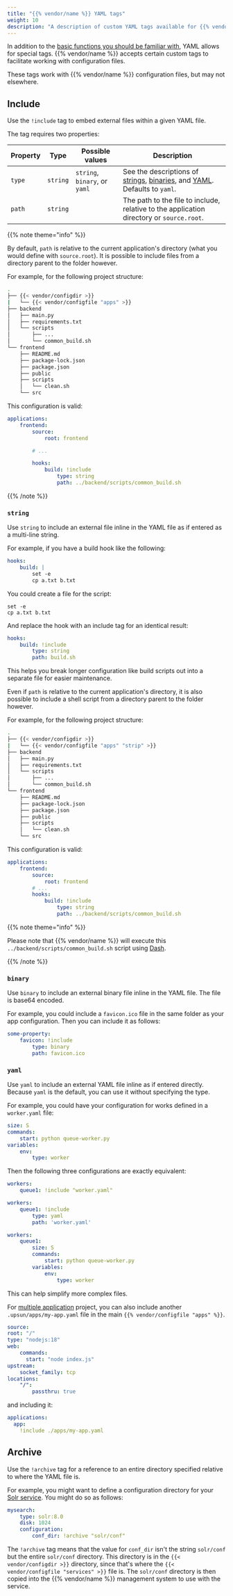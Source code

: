 ```yaml
---
title: "{{% vendor/name %}} YAML tags"
weight: 10
description: "A description of custom YAML tags available for {{% vendor/name %}} files."
---
```


In addition to the [basic functions you should be familiar with](./what-is-yaml.md), YAML allows for special tags.
{{% vendor/name %}} accepts certain custom tags to facilitate working with configuration files.

These tags work with {{% vendor/name %}} configuration files, but may not elsewhere.

## Include

Use the `!include` tag to embed external files within a given YAML file.

The tag requires two properties:

| Property | Type     | Possible values               | Description                                                                                             |
| -------- | -------- | ----------------------------- | ------------------------------------------------------------------------------------------------------- |
| `type`   | `string` | `string`, `binary`, or `yaml` | See the descriptions of [strings](#string), [binaries](#binary), and [YAML](#yaml). Defaults to `yaml`. |
| `path`   | `string` |                               | The path to the file to include, relative to the application directory or `source.root`.                |

{{% note theme="info" %}}

By default, `path` is relative to the current application's directory (what you would define with `source.root`).
It is possible to include files from a directory parent to the folder however.

For example, for the following project structure:

```bash
.
├── {{< vendor/configdir >}}
|   └── {{< vendor/configfile "apps" >}}
├── backend
│   ├── main.py
│   ├── requirements.txt
│   └── scripts
│       ├── ...
│       └── common_build.sh
└── frontend
    ├── README.md
    ├── package-lock.json
    ├── package.json
    ├── public
    ├── scripts
    │   └── clean.sh
    └── src
```

This configuration is valid:

```yaml {configFile="apps"}
applications:
    frontend:
        source:
            root: frontend

        # ...

        hooks:
            build: !include
                type: string
                path: ../backend/scripts/common_build.sh
```

{{% /note %}}

### `string`

Use `string` to include an external file inline in the YAML file as if entered as a multi-line string.

For example, if you have a build hook like the following:

```yaml {configFile="app"}
hooks:
    build: |
        set -e
        cp a.txt b.txt
```

You could create a file for the script:

```text {location="build.sh"}
set -e
cp a.txt b.txt
```

And replace the hook with an include tag for an identical result:

```yaml {configFile="app"}
hooks:
    build: !include
        type: string
        path: build.sh
```

This helps you break longer configuration like build scripts out into a separate file for easier maintenance.

Even if `path` is relative to the current application's directory, it is also possible to include a shell script from a directory parent to the folder however.

For example, for the following project structure:

```bash
.
├── {{< vendor/configdir >}}
|   └── {{< vendor/configfile "apps" "strip" >}}
├── backend
│   ├── main.py
│   ├── requirements.txt
│   └── scripts
│       ├── ...
│       └── common_build.sh
└── frontend
    ├── README.md
    ├── package-lock.json
    ├── package.json
    ├── public
    ├── scripts
    │   └── clean.sh
    └── src
```

This configuration is valid:

```yaml {configFile="apps"}
applications:
    frontend:
        source:
            root: frontend
        # ...
        hooks:
            build: !include
                type: string
                path: ../backend/scripts/common_build.sh
```

{{% note theme="info" %}}

Please note that {{% vendor/name %}} will execute this `../backend/scripts/common_build.sh` script using [Dash](https://wiki.archlinux.org/title/Dash).

{{% /note %}}

### `binary`

Use `binary` to include an external binary file inline in the YAML file.
The file is base64 encoded.

For example, you could include a `favicon.ico` file in the same folder as your app configuration.
Then you can include it as follows:

```yaml {configFile="app"}
some-property:
    favicon: !include
        type: binary
        path: favicon.ico
```

### `yaml`

Use `yaml` to include an external YAML file inline as if entered directly.
Because `yaml` is the default, you can use it without specifying the type.

For example, you could have your configuration for works defined in a `worker.yaml` file:

```yaml {location="worker.yaml"}
size: S
commands:
    start: python queue-worker.py
variables:
    env:
        type: worker
```

Then the following three configurations are exactly equivalent:

```yaml {configFile="app"}
workers:
    queue1: !include "worker.yaml"
```

```yaml {configFile="app"}
workers:
    queue1: !include
        type: yaml
        path: 'worker.yaml'
```

```yaml {configFile="app"}
workers:
    queue1:
        size: S
        commands:
            start: python queue-worker.py
        variables:
            env:
                type: worker
```

This can help simplify more complex files.

For [multiple application](/create-apps/multi-app/_index.md) project, you can also include another `.upsun/apps/my-app.yaml` file in the main `{{% vendor/configfile "apps" %}}`.

```yaml {location=".upsun/apps/my-app.yaml"}
source:
root: "/"
type: "nodejs:18"
web:
    commands:
      start: "node index.js"
upstream:
    socket_family: tcp
locations:
    "/":
        passthru: true
```

and including it:

```yaml {configFile="apps"}
applications:
  app:
    !include ./apps/my-app.yaml
```

## Archive

Use the `!archive` tag for a reference to an entire directory specified relative to where the YAML file is.

For example, you might want to define a configuration directory for your [Solr service](/add-services/solr.md).
You might do so as follows:

```yaml {configFile="services"}
mysearch:
    type: solr:8.0
    disk: 1024
    configuration:
        conf_dir: !archive "solr/conf"
```

The `!archive` tag means that the value for `conf_dir` isn't the string `solr/conf` but the entire `solr/conf` directory.
This directory is in the `{{< vendor/configdir >}}` directory, since that's where the `{{< vendor/configfile "services" >}}` file is.
The `solr/conf` directory is then copied into the {{% vendor/name %}} management system to use with the service.

